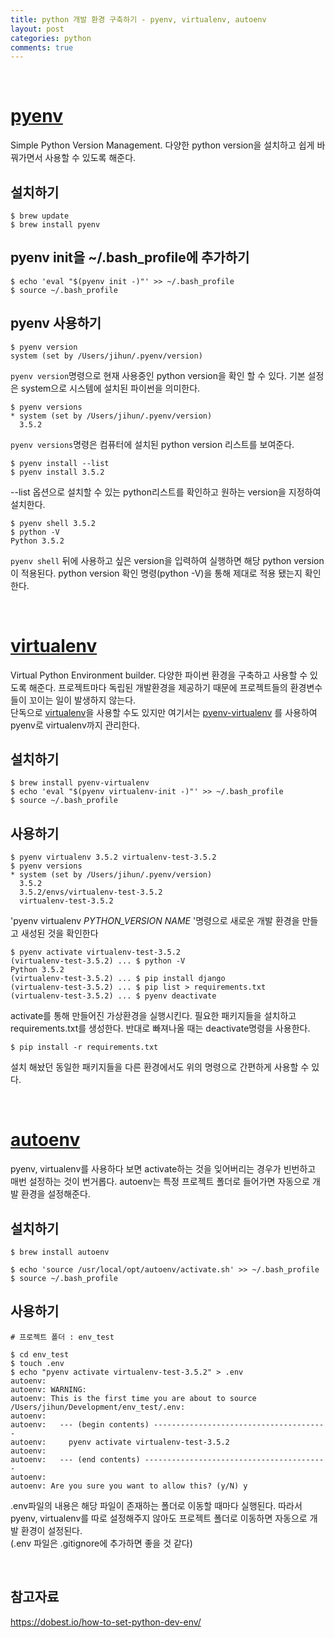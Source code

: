 ```yaml
---
title: python 개발 환경 구축하기 - pyenv, virtualenv, autoenv
layout: post
categories: python
comments: true
---
```


<br>  

# [pyenv](https://github.com/yyuu/pyenv)  

Simple Python Version Management. 다양한 python version을 설치하고 쉽게 바꿔가면서 사용할 수 있도록 해준다.

## 설치하기  

```
$ brew update  
$ brew install pyenv
```

## pyenv init을 ~/.bash_profile에 추가하기  

```
$ echo 'eval "$(pyenv init -)"' >> ~/.bash_profile
$ source ~/.bash_profile
```  

## pyenv 사용하기

```
$ pyenv version
system (set by /Users/jihun/.pyenv/version)
```  

`pyenv version`명령으로 현재 사용중인 python version을 확인 할 수 있다. 기본 설정은 system으로 시스템에 설치된 파이썬을 의미한다.  

```
$ pyenv versions
* system (set by /Users/jihun/.pyenv/version)
  3.5.2
```  

`pyenv versions`명령은 컴퓨터에 설치된 python version 리스트를 보여준다.

```
$ pyenv install --list
$ pyenv install 3.5.2
```  

--list 옵션으로 설치할 수 있는 python리스트를 확인하고 원하는 version을 지정하여 설치한다.  

```
$ pyenv shell 3.5.2
$ python -V
Python 3.5.2
```  

`pyenv shell` 뒤에 사용하고 싶은 version을 입력하여 실행하면 해당 python version이 적용된다. python version 확인 명령(python -V)을 통해 제대로 적용 됐는지 확인한다.   

<br>  

# [virtualenv](https://github.com/yyuu/pyenv-virtualenv)  

Virtual Python Environment builder. 다양한 파이썬 환경을 구축하고 사용할 수 있도록 해준다. 프로젝트마다 독립된 개발환경을 제공하기 때문에 프로젝트들의 환경변수들이 꼬이는 일이 발생하지 않는다.  
단독으로 [virtualenv](https://pypi.python.org/pypi/virtualenv)을 사용할 수도 있지만 여기서는 [pyenv-virtualenv](https://github.com/yyuu/pyenv-virtualenv) 를 사용하여 pyenv로 virtualenv까지 관리한다.  

## 설치하기  

```
$ brew install pyenv-virtualenv
$ echo 'eval "$(pyenv virtualenv-init -)"' >> ~/.bash_profile
$ source ~/.bash_profile
```

## 사용하기  

```
$ pyenv virtualenv 3.5.2 virtualenv-test-3.5.2
$ pyenv versions
* system (set by /Users/jihun/.pyenv/version)
  3.5.2
  3.5.2/envs/virtualenv-test-3.5.2
  virtualenv-test-3.5.2
```  

'pyenv virtualenv *PYTHON_VERSION* *NAME* '명령으로 새로운 개발 환경을 만들고 새성된 것을 확인한다  

```
$ pyenv activate virtualenv-test-3.5.2
(virtualenv-test-3.5.2) ... $ python -V
Python 3.5.2
(virtualenv-test-3.5.2) ... $ pip install django
(virtualenv-test-3.5.2) ... $ pip list > requirements.txt
(virtualenv-test-3.5.2) ... $ pyenv deactivate
```  

activate를 통해 만들어진 가상환경을 실행시킨다. 필요한 패키지들을 설치하고 requirements.txt를 생성한다. 반대로 빠져나올 때는 deactivate명령을 사용한다.


```
$ pip install -r requirements.txt  
```  
설치 해놨던 동일한 패키지들을 다른 환경에서도 위의 명령으로 간편하게 사용할 수 있다.  

<br>  

# [autoenv](https://github.com/kennethreitz/autoenv)  
pyenv, virtualenv를 사용하다 보면 activate하는 것을 잊어버리는 경우가 빈번하고 매번 설정하는 것이 번거롭다. autoenv는 특정 프로젝트 폴더로 들어가면 자동으로 개발 환경을 설정해준다.  

## 설치하기  

```
$ brew install autoenv

$ echo 'source /usr/local/opt/autoenv/activate.sh' >> ~/.bash_profile
$ source ~/.bash_profile

```  

## 사용하기  

```  
# 프로젝트 폴더 : env_test

$ cd env_test
$ touch .env
$ echo "pyenv activate virtualenv-test-3.5.2" > .env
autoenv:
autoenv: WARNING:
autoenv: This is the first time you are about to source /Users/jihun/Development/env_test/.env:
autoenv:
autoenv:   --- (begin contents) ---------------------------------------
autoenv:     pyenv activate virtualenv-test-3.5.2
autoenv:
autoenv:   --- (end contents) -----------------------------------------
autoenv:
autoenv: Are you sure you want to allow this? (y/N) y
```  

.env파일의 내용은 해당 파일이 존재하는 폴더로 이동할 때마다 실행된다. 따라서 pyenv, virtualenv를 따로 설정해주지 않아도 프로젝트 폴더로 이동하면 자동으로 개발 환경이 설정된다.  
(.env 파일은 .gitignore에 추가하면 좋을 것 같다)  

<br>  

## 참고자료
<https://dobest.io/how-to-set-python-dev-env/>  
